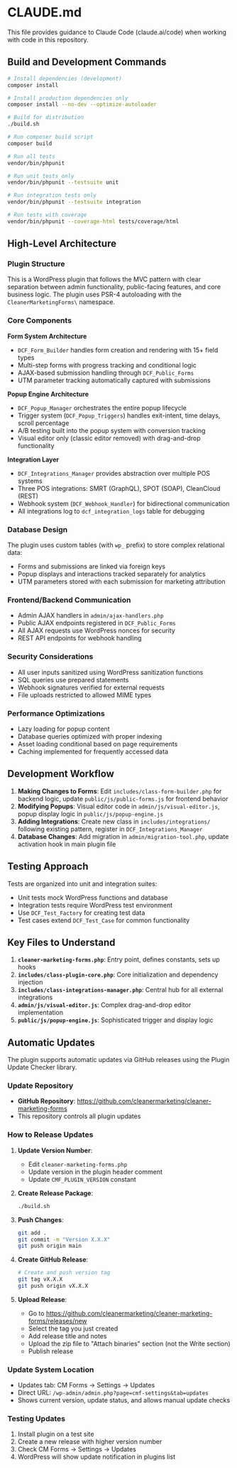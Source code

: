 # CLAUDE.md

This file provides guidance to Claude Code (claude.ai/code) when working with code in this repository.

## Build and Development Commands

```bash
# Install dependencies (development)
composer install

# Install production dependencies only
composer install --no-dev --optimize-autoloader

# Build for distribution
./build.sh

# Run composer build script
composer build

# Run all tests
vendor/bin/phpunit

# Run unit tests only
vendor/bin/phpunit --testsuite unit

# Run integration tests only
vendor/bin/phpunit --testsuite integration

# Run tests with coverage
vendor/bin/phpunit --coverage-html tests/coverage/html
```

## High-Level Architecture

### Plugin Structure
This is a WordPress plugin that follows the MVC pattern with clear separation between admin functionality, public-facing features, and core business logic. The plugin uses PSR-4 autoloading with the `CleanerMarketingForms\` namespace.

### Core Components

**Form System Architecture**
- `DCF_Form_Builder` handles form creation and rendering with 15+ field types
- Multi-step forms with progress tracking and conditional logic
- AJAX-based submission handling through `DCF_Public_Forms`
- UTM parameter tracking automatically captured with submissions

**Popup Engine Architecture**
- `DCF_Popup_Manager` orchestrates the entire popup lifecycle
- Trigger system (`DCF_Popup_Triggers`) handles exit-intent, time delays, scroll percentage
- A/B testing built into the popup system with conversion tracking
- Visual editor only (classic editor removed) with drag-and-drop functionality

**Integration Layer**
- `DCF_Integrations_Manager` provides abstraction over multiple POS systems
- Three POS integrations: SMRT (GraphQL), SPOT (SOAP), CleanCloud (REST)
- Webhook system (`DCF_Webhook_Handler`) for bidirectional communication
- All integrations log to `dcf_integration_logs` table for debugging

### Database Design
The plugin uses custom tables (with `wp_` prefix) to store complex relational data:
- Forms and submissions are linked via foreign keys
- Popup displays and interactions tracked separately for analytics
- UTM parameters stored with each submission for marketing attribution

### Frontend/Backend Communication
- Admin AJAX handlers in `admin/ajax-handlers.php`
- Public AJAX endpoints registered in `DCF_Public_Forms`
- All AJAX requests use WordPress nonces for security
- REST API endpoints for webhook handling

### Security Considerations
- All user inputs sanitized using WordPress sanitization functions
- SQL queries use prepared statements
- Webhook signatures verified for external requests
- File uploads restricted to allowed MIME types

### Performance Optimizations
- Lazy loading for popup content
- Database queries optimized with proper indexing
- Asset loading conditional based on page requirements
- Caching implemented for frequently accessed data

## Development Workflow

1. **Making Changes to Forms**: Edit `includes/class-form-builder.php` for backend logic, update `public/js/public-forms.js` for frontend behavior
2. **Modifying Popups**: Visual editor code in `admin/js/visual-editor.js`, popup display logic in `public/js/popup-engine.js`
3. **Adding Integrations**: Create new class in `includes/integrations/` following existing pattern, register in `DCF_Integrations_Manager`
4. **Database Changes**: Add migration in `admin/migration-tool.php`, update activation hook in main plugin file

## Testing Approach

Tests are organized into unit and integration suites:
- Unit tests mock WordPress functions and database
- Integration tests require WordPress test environment
- Use `DCF_Test_Factory` for creating test data
- Test cases extend `DCF_Test_Case` for common functionality

## Key Files to Understand

1. **`cleaner-marketing-forms.php`**: Entry point, defines constants, sets up hooks
2. **`includes/class-plugin-core.php`**: Core initialization and dependency injection
3. **`includes/class-integrations-manager.php`**: Central hub for all external integrations
4. **`admin/js/visual-editor.js`**: Complex drag-and-drop editor implementation
5. **`public/js/popup-engine.js`**: Sophisticated trigger and display logic

## Automatic Updates

The plugin supports automatic updates via GitHub releases using the Plugin Update Checker library.

### Update Repository
- **GitHub Repository**: https://github.com/cleanermarketing/cleaner-marketing-forms
- This repository controls all plugin updates

### How to Release Updates

1. **Update Version Number**:
   - Edit `cleaner-marketing-forms.php`
   - Update version in the plugin header comment
   - Update `CMF_PLUGIN_VERSION` constant

2. **Create Release Package**:
   ```bash
   ./build.sh
   ```

3. **Push Changes**:
   ```bash
   git add .
   git commit -m "Version X.X.X"
   git push origin main
   ```

4. **Create GitHub Release**:
   ```bash
   # Create and push version tag
   git tag vX.X.X
   git push origin vX.X.X
   ```

5. **Upload Release**:
   - Go to https://github.com/cleanermarketing/cleaner-marketing-forms/releases/new
   - Select the tag you just created
   - Add release title and notes
   - Upload the zip file to "Attach binaries" section (not the Write section)
   - Publish release

### Update System Location
- Updates tab: CM Forms → Settings → Updates
- Direct URL: `/wp-admin/admin.php?page=cmf-settings&tab=updates`
- Shows current version, update status, and allows manual update checks

### Testing Updates
1. Install plugin on a test site
2. Create a new release with higher version number
3. Check CM Forms → Settings → Updates
4. WordPress will show update notification in plugins list